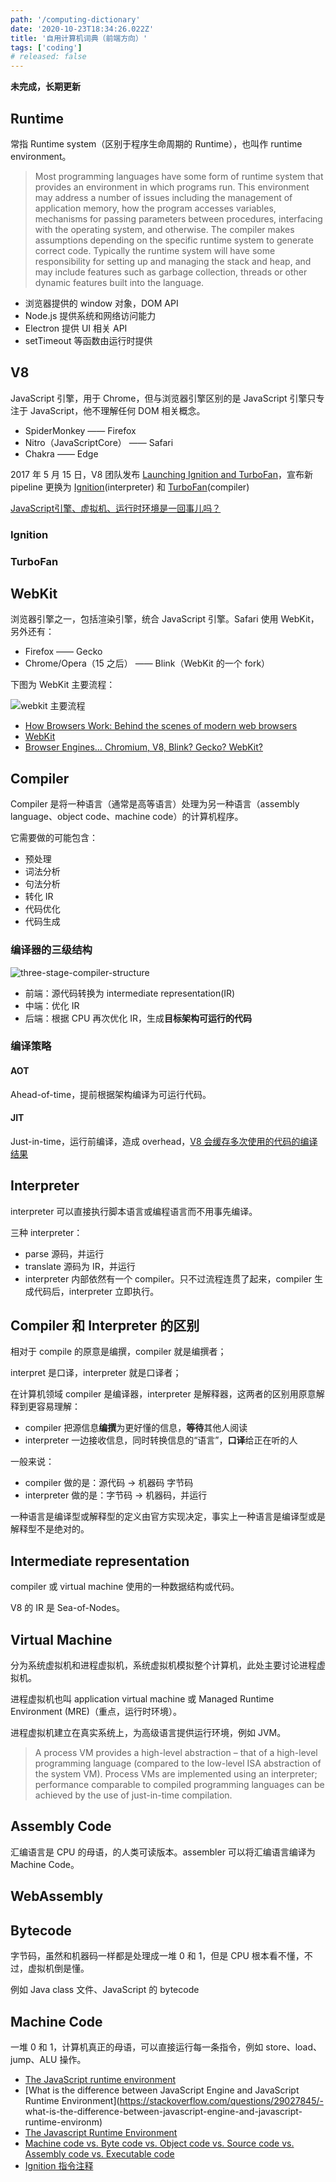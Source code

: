 ```yaml
---
path: '/computing-dictionary'
date: '2020-10-23T18:34:26.022Z'
title: '自用计算机词典（前端方向）'
tags: ['coding']
# released: false
---
```


**未完成，长期更新**

## Runtime

常指 Runtime system（区别于程序生命周期的 Runtime），也叫作 runtime environment。

> Most programming languages have some form of runtime system that provides an environment in which programs run. This environment may address a number of issues including the management of application memory, how the program accesses variables, mechanisms for passing parameters between procedures, interfacing with the operating system, and otherwise. The compiler makes assumptions depending on the specific runtime system to generate correct code. Typically the runtime system will have some responsibility for setting up and managing the stack and heap, and may include features such as garbage collection, threads or other dynamic features built into the language.

- 浏览器提供的 window 对象，DOM API
- Node.js 提供系统和网络访问能力
- Electron 提供 UI 相关 API
- setTimeout 等函数由运行时提供

## V8

JavaScript 引擎，用于 Chrome，但与浏览器引擎区别的是 JavaScript 引擎只专注于 JavaScript，他不理解任何 DOM 相关概念。

- SpiderMonkey —— Firefox
- Nitro（JavaScriptCore） —— Safari
- Chakra —— Edge

2017 年 5 月 15 日，V8 团队发布 [Launching Ignition and TurboFan](https://v8.dev/blog/launching-ignition-and-turbofan)，宣布新 pipeline 更换为 [Ignition](https://v8.dev/docs/ignition)(interpreter) 和 [TurboFan](https://v8.dev/docs/turbofan)(compiler)

[JavaScript引擎、虚拟机、运行时环境是一回事儿吗？](https://www.zhihu.com/question/39499036)

### Ignition

### TurboFan

## WebKit

浏览器引擎之一，包括渲染引擎，统合 JavaScript 引擎。Safari 使用 WebKit，另外还有：

- Firefox —— Gecko
- Chrome/Opera（15 之后） —— Blink（WebKit 的一个 fork）

下图为 WebKit 主要流程：

![webkit 主要流程](https://cdn.jsdelivr.net/gh/ssshooter/photoshop/webkitflow.png)

- [How Browsers Work: Behind the scenes of modern web browsers](https://www.html5rocks.com/en/tutorials/internals/howbrowserswork/#The_rendering_engine)
- [WebKit](https://webkit.org/project/)
- [Browser Engines… Chromium, V8, Blink? Gecko? WebKit?](https://medium.com/@jonbiro/browser-engines-chromium-v8-blink-gecko-webkit-98d6b0490968)

## Compiler

Compiler 是将一种语言（通常是高等语言）处理为另一种语言（assembly language、object code、machine code）的计算机程序。

它需要做的可能包含：

- 预处理
- 词法分析
- 句法分析
- 转化 IR
- 代码优化
- 代码生成

### 编译器的三级结构

![three-stage-compiler-structure](https://cdn.jsdelivr.net/gh/ssshooter/photoshop/Compiler_design.svg)

- 前端：源代码转换为 intermediate representation(IR)
- 中端：优化 IR
- 后端：根据 CPU 再次优化 IR，生成**目标架构可运行的代码**

### 编译策略

#### AOT

Ahead-of-time，提前根据架构编译为可运行代码。

#### JIT

Just-in-time，运行前编译，造成 overhead，[V8 会缓存多次使用的代码的编译结果](https://v8.dev/blog/code-caching)

## Interpreter

interpreter 可以直接执行脚本语言或编程语言而不用事先编译。

三种 interpreter：

- parse 源码，并运行
- translate 源码为 IR，并运行
- interpreter 内部依然有一个 compiler。只不过流程连贯了起来，compiler 生成代码后，interpreter 立即执行。

## Compiler 和 Interpreter 的区别

相对于 compile 的原意是编撰，compiler 就是编撰者；

interpret 是口译，interpreter 就是口译者；

在计算机领域 compiler 是编译器，interpreter 是解释器，这两者的区别用原意解释到更容易理解：

- compiler 把源信息**编撰**为更好懂的信息，**等待**其他人阅读
- interpreter 一边接收信息，同时转换信息的“语言”，**口译**给正在听的人

一般来说：

- compiler 做的是：源代码 -> 机器码 字节码
- interpreter 做的是：字节码 -> 机器码，并运行

一种语言是编译型或解释型的定义由官方实现决定，事实上一种语言是编译型或是解释型不是绝对的。

## Intermediate representation

compiler 或 virtual machine 使用的一种数据结构或代码。

V8 的 IR 是 Sea-of-Nodes。

## Virtual Machine

分为系统虚拟机和进程虚拟机，系统虚拟机模拟整个计算机，此处主要讨论进程虚拟机。

进程虚拟机也叫 application virtual machine 或 Managed Runtime Environment (MRE)（重点，运行时环境）。

进程虚拟机建立在真实系统上，为高级语言提供运行环境，例如 JVM。

> A process VM provides a high-level abstraction – that of a high-level programming language (compared to the low-level ISA abstraction of the system VM). Process VMs are implemented using an interpreter; performance comparable to compiled programming languages can be achieved by the use of just-in-time compilation.

## Assembly Code

汇编语言是 CPU 的母语，的人类可读版本。assembler 可以将汇编语言编译为 Machine Code。

## WebAssembly

## Bytecode

字节码，虽然和机器码一样都是处理成一堆 0 和 1，但是 CPU 根本看不懂，不过，虚拟机倒是懂。

例如 Java class 文件、JavaScript 的 bytecode

## Machine Code

一堆 0 和 1，计算机真正的母语，可以直接运行每一条指令，例如 store、load、jump、ALU 操作。

- [The JavaScript runtime environment](http://dolszewski.com/javascript/javascript-runtime-environment/)
- [What is the difference between JavaScript Engine and JavaScript Runtime Environment](https://stackoverflow.com/questions/29027845/- what-is-the-difference-between-javascript-engine-and-javascript-runtime-environm)
- [The Javascript Runtime Environment](https://medium.com/@olinations/the-javascript-runtime-environment-d58fa2e60dd0)
- [Machine code vs. Byte code vs. Object code vs. Source code vs. Assembly code vs. Executable code](https://medium.com/@rahul77349/machine-code-vs-byte-code-vs-object-code-vs-source-code-vs-assembly-code-812c9780f24c)
- [Ignition 指令注释](https://github.com/v8/v8/blob/master/src/interpreter/interpreter-generator.cc)
